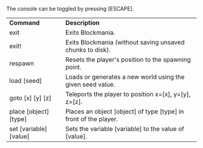 The console can be toggled by pressing [ESCAPE].

<table>
<tr>
<td><b>Command</b></td><td><b>Description</b></td>
</tr>
<tr>
<td>exit</td><td>Exits Blockmania.</td>
</tr>
<tr>
<td>exit!</td><td>Exits Blockmania (without saving unsaved chunks to disk).</td>
</tr>
<tr>
<td>respawn</td><td>Resets the player's position to the spawning point.</td>
</tr>
<tr>
<td>load [seed]</td><td>Loads or generates a new world using the given seed value.</td>
</tr>
<tr>
<td>goto [x] [y] [z]</td><td>Teleports the player to position x=[x], y=[y], z=[z].</td>
</tr>
<tr>
<td>place [object] [type]</td><td>Places an object [object] of type [type] in front of the player.</td>
</tr>
<tr>
<td>set [variable] [value]</td><td>Sets the variable [variable] to the value of [value].</td>
</tr>
</table>


